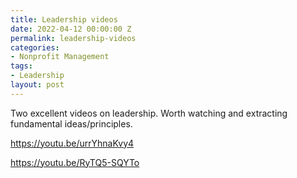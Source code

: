 ```yaml
---
title: Leadership videos
date: 2022-04-12 00:00:00 Z
permalink: leadership-videos
categories:
- Nonprofit Management
tags:
- Leadership
layout: post
---
```


Two excellent videos on leadership.
Worth watching and extracting fundamental ideas/principles.

https://youtu.be/urrYhnaKvy4

https://youtu.be/RyTQ5-SQYTo


